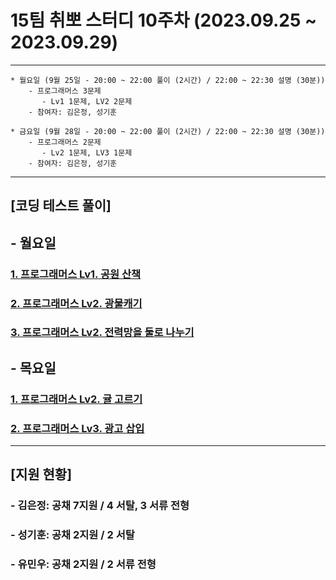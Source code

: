 
# 15팀 취뽀 스터디 10주차 (2023.09.25 ~ 2023.09.29)

---
    * 월요일 (9월 25일 - 20:00 ~ 22:00 풀이 (2시간) / 22:00 ~ 22:30 설명 (30분))
        - 프로그래머스 3문제
           - Lv1 1문제, LV2 2문제
        - 참여자: 김은정, 성기훈

    * 금요일 (9월 28일 - 20:00 ~ 22:00 풀이 (2시간) / 22:00 ~ 22:30 설명 (30분))
        - 프로그래머스 2문제
           - Lv2 1문제, LV3 1문제
        - 참여자: 김은정, 성기훈

---

## [코딩 테스트 풀이]
## - 월요일
### <a href = "https://school.programmers.co.kr/learn/courses/30/lessons/172928"> 1. 프로그래머스 Lv1. 공원 산책 </a><br>
### <a href = "https://school.programmers.co.kr/learn/courses/30/lessons/172927"> 2. 프로그래머스 Lv2. 광물캐기 </a><br>
### <a href = "https://school.programmers.co.kr/learn/courses/30/lessons/86971"> 3. 프로그래머스 Lv2. 전력망을 둘로 나누기 </a><br>

## - 목요일
### <a href = "https://school.programmers.co.kr/learn/courses/30/lessons/138476"> 1. 프로그래머스 Lv2. 귤 고르기 </a><br>
### <a href = "https://school.programmers.co.kr/learn/courses/30/lessons/72414"> 2. 프로그래머스 Lv3. 광고 삽입 </a><br>

---
## [지원 현황]
### - 김은정: 공채 7지원 / 4 서탈, 3 서류 전형
### - 성기훈: 공채 2지원 / 2 서탈
### - 유민우: 공채 2지원 / 2 서류 전형